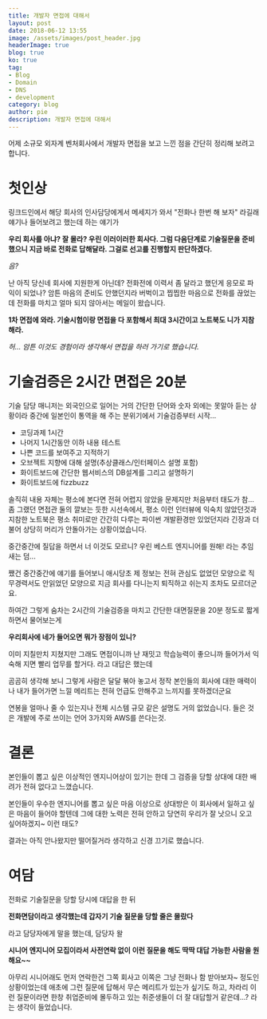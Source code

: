 ```yaml
---
title: 개발자 면접에 대해서
layout: post
date: 2018-06-12 13:55
image: /assets/images/post_header.jpg
headerImage: true
blog: true
ko: true
tag:
- Blog
- Domain
- DNS
- development
category: blog
author: pie
description: 개발자 면접에 대해서
---
```


어제 소규모 외자계 벤처회사에서 개발자 면접을 보고 느낀 점을 간단히 정리해 보려고 합니다.

# 첫인상

링크드인에서 해당 회사의 인사담당에게서 메세지가 와서 "전화나 한번 해 보자" 라길래 얘기나 들어보려고 했는데 하는 얘기가 

**우리 회사를 아냐? 잘 몰라? 우린 이러이러한 회사다. 그럼 다음단계로 기술질문을 준비했으니 지금 바로 전화로 답해달라. 그걸로 선고를 진행할지 판단하겠다.**

*음?*

난 아직 당신네 회사에 지원한게 아닌데? 전화전에 이력서 좀 달라고 했던게 응모로 파익이 되었나? 암튼 마음의 준비도 안했던지라 버벅이고 찝찝한 마음으로 전화를 끊었는데 전화를 마치고 얼마 되지 않아서는 메일이 왔습니다.

**1차 면접에 와라. 기술시험이랑 면접을 다 포함해서 최대 3시간이고 노트북도 니가 지참해라.**

*허... 암튼 이것도 경험이라 생각해서 면접을 하러 가기로 했습니다.*

# 기술검증은 2시간 면접은 20분

기술 담당 매니저는 외국인으로 일어는 거의 간단한 단어와 숫자 외에는 못알아 듣는 상황이라 중간에 일본인이 통역을 해 주는 분위기에서 기술검증부터 시작...

- 코딩과제 1시간
- 나머지 1시간동안 이하 내용 테스트
- 나쁜 코드를 보여주고 지적하기
- 오브젝트 지향에 대해 설명(추상클래스/인터페이스 설명 포함)
- 화이트보드에 간단한 웹서비스의 DB설계를 그리고 설명하기
- 화이트보드에 fizzbuzz


솔직히 내용 자체는 평소에 본다면 전혀 어렵지 않았을 문제지만 처음부터 태도가 참... 좀 그랬던 면접관 둘의 깔보는 듯한 시선속에서, 평소 이런 인터뷰에 익숙치 않았던것과 지참한 노트북은 평소 취미로만 간간히 다루는 파이썬 개발환경만 있었던지라 긴장과 더불어 상당히 머리가 안돌아가는 상황이었습니다.

중간중간에 질답을 하면서 너 이것도 모르니? 우린 베스트 엔지니어를 원해! 라는 추임새는 덤...

쨌건 중간중간에 얘기를 들어보니 애시당초 제 정보는 전혀 관심도 없었던 모양으로 직무경력서도 안읽었던 모양으로 지금 회사를 다니는지 퇴직하고 쉬는지 조차도 모르더군요.

하여간 그렇게 숨차는 2시간의 기술검증을 마치고 간단한 대면질문을 20분 정도로 짧게 하면서 물어보는게

**우리회사에 네가 들어오면 뭐가 장점이 있니?**

이미 지칠만치 지쳤지만 그래도 면접이니까 난 재밋고 학습능력이 좋으니까 들어가서 익숙해 지면 빨리 업무를 할거다. 라고 대답은 했는데

곰곰히 생각해 보니 그렇게 사람은 달달 볶아 놓고서 정작 본인들의 회사에 대한 매력이나 내가 들어가면 느낄 메리트는 전혀 언급도 안해주고 느끼지를 못하겠더군요

연봉을 얼마나 줄 수 있는지나 전체 시스템 규모 같은 설명도 거의 없었습니다. 들은 것은 개발에 주로 쓰이는 언어 3가지와 AWS를 쓴다는것.

# 결론

본인들이 뽑고 싶은 이상적인 엔지니어상이 있기는 한데 그 검증을 당할 상대에 대한 배려가 전혀 없다고 느꼈습니다. 

본인들이 우수한 엔지니어를 뽑고 싶은 마음 이상으로 상대방은 이 회사에서 일하고 싶은 마음이 들어야 할텐데 그에 대한 노력은 전혀 안하고 당연히 우리가 잘 낫으니 오고 싶어하겠지~ 이런 태도?

결과는 아직 안나왔지만 떨어질거라 생각하고 신경 끄기로 했습니다.

# 여담

전화로 기술질문을 당할 당시에 대답을 한 뒤

**전화면담이라고 생각했는데 갑자기 기술 질문을 당할 줄은 몰랐다**

라고 담당자에게 말을 했는데, 담당자 왈

**시니어 엔지니어 모집이라서 사전연락 없이 이런 질문을 해도 딱딱 대답 가능한 사람을 원해요~~**

아무리 시니어래도 먼저 연락한건 그쪽 회사고 이쪽은 그냥 전화나 함 받아보자~ 정도인 상황이었는데 애초에 그런 질문에 답해서 무슨 메리트가 있는가 싶기도 하고, 차라리 이런 질문이라면 한창 취업준비에 몰두하고 있는 취준생들이 더 잘 대답할거 같은데...? 라는 생각이 들었습니다.




